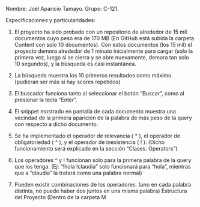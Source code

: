 Nombre: Joel Aparicio Tamayo.
Grupo: C-121.

Especificaciones y particularidades:

1. El proyecto ha sido probado con un repositorio de alrededor de 15 mil documentos cuyo peso
era de 170 MB (En GitHub está subida la carpeta Content con solo 10 documentos). Con
estos documentos (los 15 mil) el proyecto demora alrededor de 1 minuto inicialmente para cargar (solo la
primera vez, luego si se cierra y se abre nuevamente, demora tan solo 10 segundos), y la
búsqueda es casi instantánea.

2. La búsqueda muestra los 10 primeros resultados como máximo. (pudieran ser más si hay
scores repetidos)

3. El buscador funciona tanto al seleccionar el botón “Buscar”, como al presionar la tecla “Enter”.

4. El snippet mostrado en pantalla de cada documento muestra una vecindad de la primera
aparición de la palabra de más peso de la query con respecto a dicho documento.

5. Se ha implementado el operador de relevancia ( * ), el operador de obligatoriedad ( ^ ), y el
operador de inexistencia ( ! ). (Dicho funcionamiento será explicado en la sección “Clases.
Operators”)

6. Los operadores ^ y ! funcionan solo para la primera palabra de la query que los tenga. (Ej:
“!hola !claudia” solo funcionará para “hola”, mientras que a “claudia” la tratará como una palabra
normal)

7. Pueden existir combinaciones de los operadores. (uno en cada palabra distinta, no puede
haber dos juntos en una misma palabra)
Estructura del Proyecto (Dentro de la carpeta M
